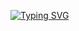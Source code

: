 [![Typing SVG](https://readme-typing-svg.demolab.com?font=share+tech&pause=1000&color=F70000&center=true&vCenter=true&width=1000&height=1000&lines=Error+404.+No+info+found)](https://git.io/typing-svg)
